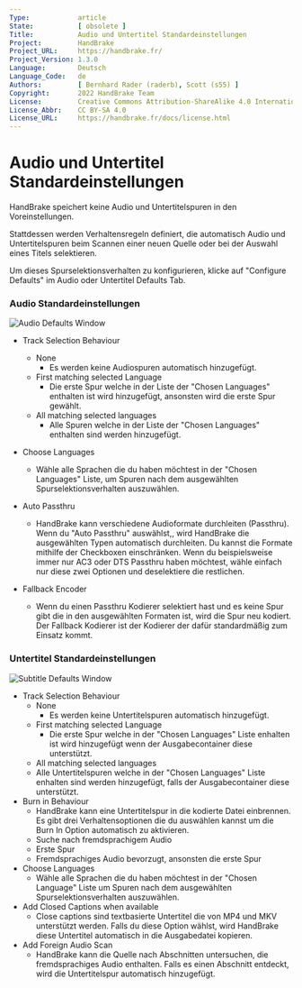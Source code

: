 ```yaml
---
Type:            article
State:           [ obsolete ]
Title:           Audio und Untertitel Standardeinstellungen
Project:         HandBrake
Project_URL:     https://handbrake.fr/
Project_Version: 1.3.0
Language:        Deutsch
Language_Code:   de
Authors:         [ Bernhard Rader (raderb), Scott (s55) ]
Copyright:       2022 HandBrake Team
License:         Creative Commons Attribution-ShareAlike 4.0 International
License_Abbr:    CC BY-SA 4.0
License_URL:     https://handbrake.fr/docs/license.html
---
```


Audio und Untertitel Standardeinstellungen
=============================

HandBrake speichert keine Audio und Untertitelspuren in den Voreinstellungen.

Stattdessen werden Verhaltensregeln definiert, die automatisch Audio und Untertitelspuren beim Scannen einer neuen Quelle oder bei der Auswahl eines Titels selektieren.

Um dieses Spurselektionsverhalten zu konfigurieren, klicke auf "Configure Defaults" im Audio oder Untertitel Defaults Tab.

### Audio Standardeinstellungen

![Audio Defaults Window](../../../en/images/windows/audio-defaults-1.0.0.png "Audio Defaults Window")

- Track Selection Behaviour
  - None
    - Es werden keine Audiospuren automatisch hinzugefügt.
  - First matching selected Language
    - Die erste Spur welche in der Liste der "Chosen Languages" enthalten ist wird hinzugefügt, ansonsten wird die erste Spur gewählt.
  - All matching selected languages
    - Alle Spuren welche in der Liste der "Chosen Languages" enthalten sind werden hinzugefügt.
- Choose Languages
  - Wähle alle Sprachen die du haben möchtest in der "Chosen Languages" Liste, um Spuren nach dem ausgewählten Spurselektionsverhalten auszuwählen.
- Auto Passthru
  - HandBrake kann verschiedene Audioformate durchleiten (Passthru). Wenn du "Auto Passthru" auswählst,, wird HandBrake die ausgewählten Typen automatisch durchleiten. Du kannst die Formate mithilfe der Checkboxen einschränken. Wenn du beispielsweise immer nur AC3 oder DTS Passthru haben möchtest, wähle einfach nur diese zwei Optionen und deselektiere die restlichen.

- Fallback Encoder
  - Wenn du einen Passthru Kodierer selektiert hast und es keine Spur gibt die in den ausgewählten Formaten ist, wird die Spur neu kodiert. Der Fallback Kodierer ist der Kodierer der dafür standardmäßig zum Einsatz kommt.

### Untertitel Standardeinstellungen

![Subtitle Defaults Window](../../../en/images/windows/subtitle-defaults-1.0.0.png "Subtitle Defaults Window")

- Track Selection Behaviour
  - None
    - Es werden keine Untertitelspuren automatisch hinzugefügt.
  - First matching selected Language
    - Die erste Spur welche in der "Chosen Languages" Liste enhalten ist wird hinzugefügt wenn der Ausgabecontainer diese unterstützt.
  - All matching selected languages
   - Alle Untertitelspuren welche in der "Chosen Languages" Liste enhalten sind werden hinzugefügt, falls der Ausgabecontainer diese unterstützt.
- Burn in Behaviour
  - HandBrake kann eine Untertitelspur in die kodierte Datei einbrennen. Es gibt drei Verhaltensoptionen die du auswählen kannst um die Burn In Option automatisch zu aktivieren.
  - Suche nach fremdsprachigem Audio
  - Erste Spur
  - Fremdsprachiges Audio bevorzugt, ansonsten die erste Spur
- Choose Languages
  - Wähle alle Sprachen die du haben möchtest in der "Chosen Language" Liste um Spuren nach dem ausgewählten Spurselektionsverhalten auszuwählen.
- Add Closed Captions when available
  - Close captions sind textbasierte Untertitel die von MP4 und MKV unterstützt werden. Falls du diese Option wählst, wird HandBrake diese Untertitel automatisch in die Ausgabedatei kopieren.
- Add Foreign Audio Scan
  - HandBrake kann die Quelle nach Abschnitten untersuchen, die fremdsprachiges Audio enthalten. Falls es einen Abschnitt entdeckt, wird die Untertitelspur automatisch hinzugefügt.
